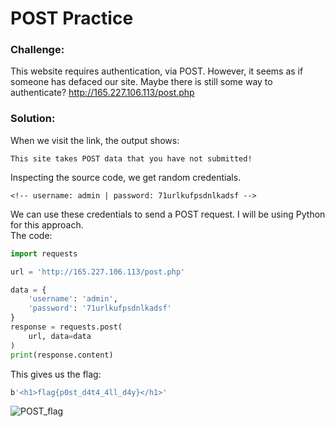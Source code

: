 # POST Practice
### Challenge:
This website requires authentication, via POST. However, it seems as if someone has defaced our site. Maybe there is still some way to authenticate? http://165.227.106.113/post.php
### Solution:
When we visit the link, the output shows:
```
This site takes POST data that you have not submitted!
```
Inspecting the source code, we get random credentials.
```
<!-- username: admin | password: 71urlkufpsdnlkadsf -->
```
We can use these credentials to send a POST request. I will be using Python for this approach.<br />
The code:
```python
import requests

url = 'http://165.227.106.113/post.php'

data = {
    'username': 'admin',
    'password': '71urlkufpsdnlkadsf'
}
response = requests.post(
    url, data=data
)
print(response.content)
```
This gives us the flag:
```bash
b'<h1>flag{p0st_d4t4_4ll_d4y}</h1>'
```
![POST_flag](https://user-images.githubusercontent.com/59718043/123499426-98668180-d604-11eb-89d4-ec7952413e51.png)
